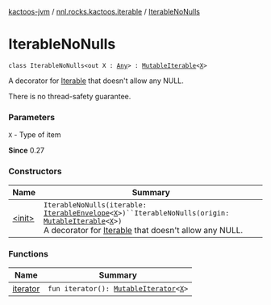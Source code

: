 [kactoos-jvm](../../index.md) / [nnl.rocks.kactoos.iterable](../index.md) / [IterableNoNulls](./index.md)

# IterableNoNulls

`class IterableNoNulls<out X : `[`Any`](https://kotlinlang.org/api/latest/jvm/stdlib/kotlin/-any/index.html)`> : `[`MutableIterable`](https://kotlinlang.org/api/latest/jvm/stdlib/kotlin.collections/-mutable-iterable/index.html)`<`[`X`](index.md#X)`>`

A decorator for [Iterable](https://kotlinlang.org/api/latest/jvm/stdlib/kotlin.collections/-iterable/index.html) that doesn't allow any NULL.

There is no thread-safety guarantee.

### Parameters

`X` - Type of item

**Since**
0.27

### Constructors

| Name | Summary |
|---|---|
| [&lt;init&gt;](-init-.md) | `IterableNoNulls(iterable: `[`IterableEnvelope`](../-iterable-envelope/index.md)`<`[`X`](index.md#X)`>)``IterableNoNulls(origin: `[`MutableIterable`](https://kotlinlang.org/api/latest/jvm/stdlib/kotlin.collections/-mutable-iterable/index.html)`<`[`X`](index.md#X)`>)`<br>A decorator for [Iterable](https://kotlinlang.org/api/latest/jvm/stdlib/kotlin.collections/-iterable/index.html) that doesn't allow any NULL. |

### Functions

| Name | Summary |
|---|---|
| [iterator](iterator.md) | `fun iterator(): `[`MutableIterator`](https://kotlinlang.org/api/latest/jvm/stdlib/kotlin.collections/-mutable-iterator/index.html)`<`[`X`](index.md#X)`>` |
